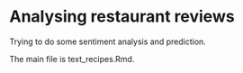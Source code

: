 # Analysing restaurant reviews

Trying to do some sentiment analysis and prediction.

The main file is text_recipes.Rmd.
